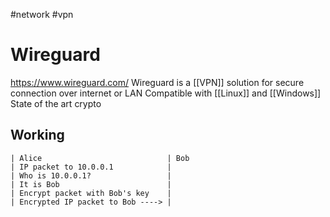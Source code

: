 #network #vpn 
# Wireguard
https://www.wireguard.com/
Wireguard is a [[VPN]] solution for secure connection over internet or LAN
Compatible with [[Linux]] and [[Windows]]
State of the art crypto
## Working
	| Alice                            | Bob
	| IP packet to 10.0.0.1            |
	| Who is 10.0.0.1?                 |
	| It is Bob                        |
	| Encrypt packet with Bob's key    |
	| Encrypted IP packet to Bob ----> |

